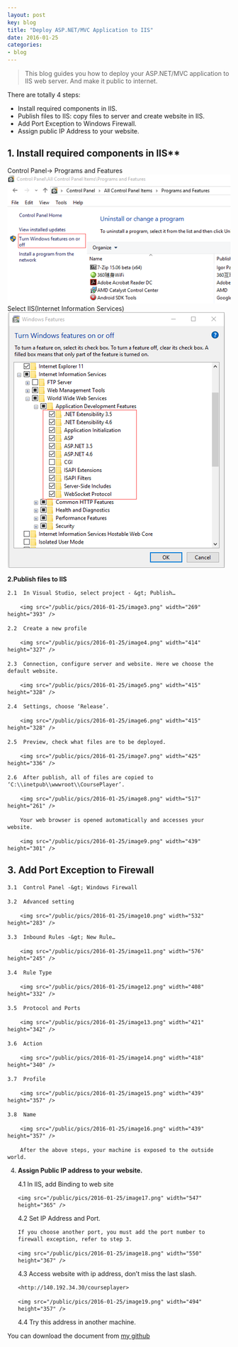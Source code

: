 ```yaml
---
layout: post
key: blog
title: "Deploy ASP.NET/MVC Application to IIS"
date: 2016-01-25
categories:
- blog
---
```


> This blog guides you how to deploy your ASP.NET/MVC application to IIS web server. And make it public to internet.

There are totally 4 steps:
* Install required components in IIS.
* Publish files to IIS: copy files to server and create website in IIS.
* Add Port Exception to Windows Firewall.
* Assign public IP Address to your website.

## 1. Install required components in IIS**
Control Panel-> Programs and Features  
![imag1](/public/pics/2016-01-25/image1.png)  
Select IIS(Internet Information Services)  
![image2](/public/pics/2016-01-25/image2.png)  

**2.Publish files to IIS**

    2.1  In Visual Studio, select project - &gt; Publish…

        <img src="/public/pics/2016-01-25/image3.png" width="269" height="393" />

    2.2  Create a new profile

        <img src="/public/pics/2016-01-25/image4.png" width="414" height="327" />

    2.3  Connection, configure server and website. Here we choose the default website.

        <img src="/public/pics/2016-01-25/image5.png" width="415" height="328" />

    2.4  Settings, choose ‘Release’.

        <img src="/public/pics/2016-01-25/image6.png" width="415" height="328" />

    2.5  Preview, check what files are to be deployed.

        <img src="/public/pics/2016-01-25/image7.png" width="425" height="336" />

    2.6  After publish, all of files are copied to ‘C:\\inetpub\\wwwroot\\CoursePlayer’.

        <img src="/public/pics/2016-01-25/image8.png" width="517" height="261" />

        Your web browser is opened automatically and accesses your website.

        <img src="/public/pics/2016-01-25/image9.png" width="439" height="301" />

##  3.  **Add Port Exception to Firewall**

    3.1  Control Panel -&gt; Windows Firewall

    3.2  Advanced setting

        <img src="/public/pics/2016-01-25/image10.png" width="532" height="283" />

    3.3  Inbound Rules -&gt; New Rule…

        <img src="/public/pics/2016-01-25/image11.png" width="576" height="245" />

    3.4  Rule Type

        <img src="/public/pics/2016-01-25/image12.png" width="408" height="332" />

    3.5  Protocol and Ports

        <img src="/public/pics/2016-01-25/image13.png" width="421" height="342" />

    3.6  Action

        <img src="/public/pics/2016-01-25/image14.png" width="418" height="340" />

    3.7  Profile

        <img src="/public/pics/2016-01-25/image15.png" width="439" height="357" />

    3.8  Name

        <img src="/public/pics/2016-01-25/image16.png" width="439" height="357" />

        After the above steps, your machine is exposed to the outside world.

4.  **Assign Public IP address to your website.**

    4.1  In IIS, add Binding to web site

        <img src="/public/pics/2016-01-25/image17.png" width="547" height="365" />

    4.2  Set IP Address and Port.

        If you choose another port, you must add the port number to firewall exception, refer to step 3.

        <img src="/public/pics/2016-01-25/image18.png" width="550" height="367" />

    4.3  Access website with ip address, don’t miss the last slash.

        <http://140.192.34.30/courseplayer>

        <img src="/public/pics/2016-01-25/image19.png" width="494" height="357" />

    4.4  Try this address in another machine.

You can download the document from [my github](http://jojozhuang.github.io/public/docs/deploy_to_iis.pdf)

